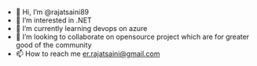 - 👋 Hi, I’m @rajatsaini89
- 👀 I’m interested in .NET
- 🌱 I’m currently learning devops on azure
- 💞️ I’m looking to collaborate on opensource project which are for greater good of the community
- 📫 How to reach me er.rajatsaini@gmail.com

<!---
rajatsaini89/rajatsaini89 is a ✨ special ✨ repository because its `README.md` (this file) appears on your GitHub profile.
You can click the Preview link to take a look at your changes.
--->
